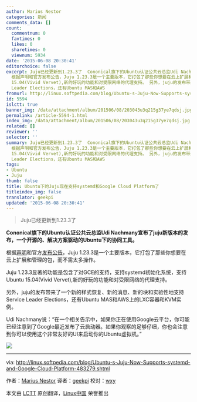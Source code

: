 ```yaml
---
author: Marius Nestor
categories: 新闻
comments_data: []
count:
  commentnum: 0
  favtimes: 0
  likes: 0
  sharetimes: 0
  viewnum: 5934
date: '2015-06-08 20:30:41'
editorchoice: false
excerpt: Juju已经更新到1.23.3了  Cononical旗下的Ubuntu认证公共云总监Udi Nachmany宣布了juju新版本的发布，一个开源的、解决方案驱动的Ubuntu下的协同工具。
  根据声明和官方发布公告，Juju 1.23.3是一个主要版本，它打包了那些你想要在云上扩展和管理的包，而不需太多操作。 Juju 1.23.3显著的功能是包含了对GCE的支持，支持systemd初始化系统，支持Ubuntu
  15.04(Vivid Vervet),新的好玩的功能和对受限网络的代理支持。 另外，juju的发布带来了一个新的样式恢复、新的消息、新的块和实验性地支持Service
  Leader Elections，还有Ubuntu MAS和AWS
fromurl: http://linux.softpedia.com/blog/Ubuntu-s-Juju-Now-Supports-systemd-and-Google-Cloud-Platform-483279.shtml
id: 5594
islctt: true
banner_img: /data/attachment/album/201506/08/203043u3q215g37ye7qdsj.jpg
permalink: /article-5594-1.html
index_img: /data/attachment/album/201506/08/203043u3q215g37ye7qdsj.jpg.thumb.jpg
related: []
reviewer: ''
selector: ''
summary: Juju已经更新到1.23.3了  Cononical旗下的Ubuntu认证公共云总监Udi Nachmany宣布了juju新版本的发布，一个开源的、解决方案驱动的Ubuntu下的协同工具。
  根据声明和官方发布公告，Juju 1.23.3是一个主要版本，它打包了那些你想要在云上扩展和管理的包，而不需太多操作。 Juju 1.23.3显著的功能是包含了对GCE的支持，支持systemd初始化系统，支持Ubuntu
  15.04(Vivid Vervet),新的好玩的功能和对受限网络的代理支持。 另外，juju的发布带来了一个新的样式恢复、新的消息、新的块和实验性地支持Service
  Leader Elections，还有Ubuntu MAS和AWS
tags:
- Ubuntu
- Juju
thumb: false
title: Ubuntu下的Juju现在支持systemd和Google Cloud Platform了
titleindex_img: false
translator: geekpi
updated: '2015-06-08 20:30:41'
---
```



> 
> Juju已经更新到1.23.3了
> 
> 
> 


**Cononical旗下的Ubuntu认证公共云总监Udi Nachmany宣布了juju新版本的发布，一个开源的、解决方案驱动的Ubuntu下的协同工具。**


根据[声明](http://insights.ubuntu.com/2015/06/03/juju-support-for-google-cloud-platform/)和官方[发布公告](https://jujucharms.com/docs/devel/reference-release-notes)，Juju 1.23.3是一个主要版本，它打包了那些你想要在云上扩展和管理的包，而不需太多操作。


Juju 1.23.3显著的功能是包含了对GCE的支持，支持systemd初始化系统，支持Ubuntu 15.04(Vivid Vervet),新的好玩的功能和对受限网络的代理支持。


另外，juju的发布带来了一个新的样式恢复、新的消息、新的块和实验性地支持Service Leader Elections，还有Ubuntu MAS和AWS上的LXC容器和KVM实例。


Udi Nachmany说：“在一个相关告示中，如果你正在使用Google云平台，你可能已经注意到了Google最近发布了云启动器。如果你观察的足够仔细，你也会注意到你可以使用这个非常友好的UI来启动你的Ubuntu虚拟机。”


![](/data/attachment/album/201506/08/203043u3q215g37ye7qdsj.jpg)




---


via: <http://linux.softpedia.com/blog/Ubuntu-s-Juju-Now-Supports-systemd-and-Google-Cloud-Platform-483279.shtml>


作者：[Marius Nestor](http://news.softpedia.com/editors/browse/marius-nestor) 译者：[geekpi](https://github.com/geekpi) 校对：[wxy](https://github.com/wxy)


本文由 [LCTT](https://github.com/LCTT/TranslateProject) 原创翻译，[Linux中国](https://linux.cn/) 荣誉推出